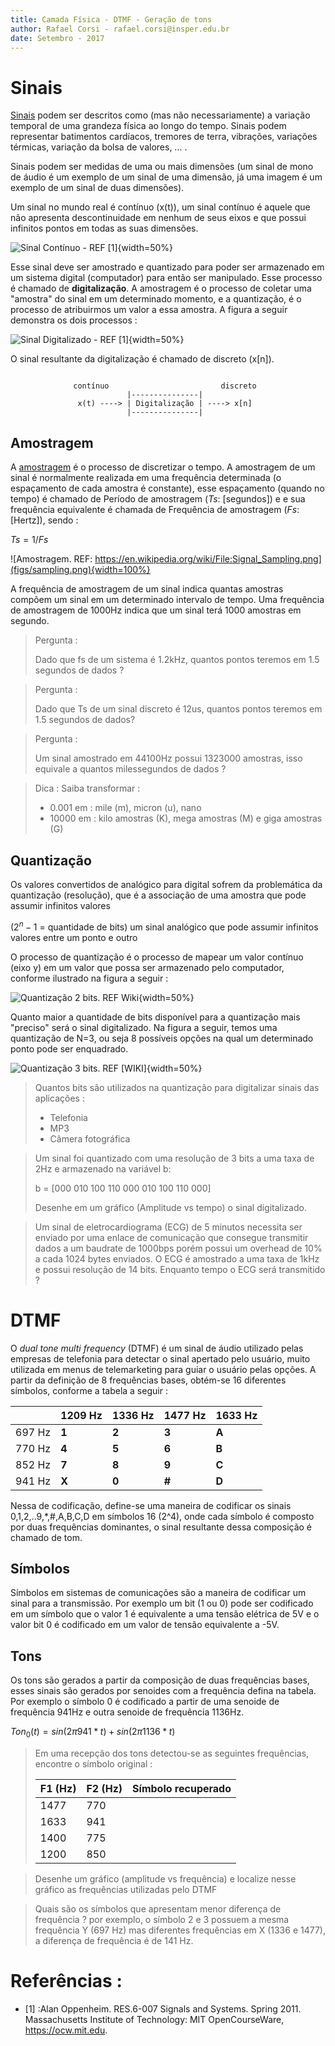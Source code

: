 ```yaml
---
title: Camada Física - DTMF - Geração de tons
author: Rafael Corsi - rafael.corsi@insper.edu.br
date: Setembro - 2017
---
```

 
# Sinais

[Sinais](https://en.wikipedia.org/wiki/Signal) podem ser descritos como (mas não necessariamente) a variação temporal de uma grandeza física ao longo do tempo. Sinais podem representar batimentos cardíacos, tremores de terra, vibrações, variações térmicas, variação da bolsa de valores, ... . 

Sinais podem ser medidas de uma ou mais dimensões (um sinal de mono de áudio é um exemplo de um sinal de uma dimensão, já uma imagem é um exemplo de um sinal de duas dimensões).

Um sinal no mundo real é contínuo (x(t)), um sinal contínuo é aquele que não apresenta descontinuidade em nenhum de seus eixos e que possui infinitos pontos em todas as suas dimensões.

![Sinal Contínuo - REF [1]](figs/signalContinuo.png){width=50%}

Esse sinal deve ser amostrado e quantizado para poder ser armazenado em um sistema digital (computador) para então ser manipulado. Esse processo é chamado de **digitalização**. A amostragem é o processo de coletar uma "amostra" do sinal em um determinado momento, e a quantização, é o processo de atribuirmos um valor a essa amostra. A figura a seguir demonstra os dois processos :

![Sinal Digitalizado - REF [1]](figs/signalDigitalizado.png){width=50%}

O sinal resultante da digitalização é chamado de discreto (x[n]). 

```

              contínuo                         discreto
                          |---------------|
               x(t) ----> | Digitalização | ----> x[n]
                          |---------------|
```

## Amostragem 

A [amostragem](https://en.wikipedia.org/wiki/Sampling_(signal_processing)) é o processo de discretizar o tempo. A amostragem de um sinal é normalmente realizada em uma frequência determinada (o espaçamento de cada amostra é constante), esse espaçamento (quando no tempo) é chamado de Período de amostragem ($Ts$: [segundos]) e e sua frequência equivalente é chamada de Frequência de amostragem ($Fs$: [Hertz]), sendo :

$Ts = 1/Fs$

![Amostragem. REF: https://en.wikipedia.org/wiki/File:Signal_Sampling.png](figs/sampling.png){width=100%}

A frequência de amostragem de um sinal indica quantas amostras compõem um sinal em um determinado intervalo de tempo. Uma frequência de amostragem de 1000Hz indica que um sinal terá 1000 amostras em segundo.

> Pergunta :
> 
> Dado que fs de um sistema é 1.2kHz, quantos pontos teremos em 1.5 segundos de dados ?

> Pergunta :
>
> Dado que Ts de um sinal discreto é 12us, quantos pontos teremos em 1.5 segundos de dados?

> Pergunta :
>
> Um sinal amostrado em 44100Hz possui 1323000 amostras, isso equivale a quantos milessegundos de dados ?

> Dica :
> Saiba transformar :
> - 0.001 em : mile (m), micron (u), nano
> - 10000 em : kilo amostras (K), mega amostras (M) e giga amostras (G)

## Quantização

Os valores convertidos de analógico para digital sofrem da problemática da quantização (resolução), que é a associação de uma amostra que pode assumir infinitos valores 

($2^n-1$ = quantidade de bits) um sinal analógico que pode assumir infinitos valores entre um ponto e outro

O processo de quantização é o processo de mapear um valor contínuo (eixo y) em um valor que possa ser armazenado pelo computador, conforme ilustrado na figura a seguir :

![Quantização 2 bits. REF Wiki](figs/2-bit_resolution_analog_comparison.png){width=50%}

Quanto maior a quantidade de bits disponível para a quantização mais "preciso" será o sinal digitalizado. Na figura a seguir, temos uma quantização de N=3, ou seja 8 possíveis opções na qual um determinado ponto pode ser enquadrado.

![Quantização 3 bits. REF [WIKI]](figs/3-bit_resolution_analog_comparison.png){width=50%}

> Quantos bits são utilizados na quantização para digitalizar sinais das aplicações :
>
> - Telefonia
> - MP3
> - Câmera fotográfica

> Um sinal foi quantizado com uma resolução de 3 bits a uma taxa de 2Hz e armazenado na variável b:
>
> b = [000 010 100 110 000 010 100 110 000]
>
> Desenhe em um gráfico (Amplitude vs tempo) o sinal digitalizado.

> Um sinal de eletrocardiograma (ECG) de 5 minutos necessita ser enviado por uma enlace de comunicação que consegue transmitir dados a um baudrate de 1000bps porém possui um overhead de 10% a cada 1024 bytes enviados. O ECG é amostrado a uma taxa de 1kHz e possui resolução de 14 bits. Enquanto tempo o ECG será transmitido ?

# DTMF

O *dual tone multi frequency* (DTMF) é um sinal de áudio utilizado pelas empresas de telefonia para detectar o sinal apertado pelo usuário, muito utilizada em menus de telemarketing para guiar o usuário pelas opções. A partir da definição de 8 frequências bases, obtém-se 16 diferentes símbolos, conforme a tabela a seguir :

|            | 	1209 Hz | 1336 Hz	 | 1477 Hz	 | 1633 Hz |
|------------|-------------|-------------|-------------|---------|
| 697 Hz	 | **1**       | **2**       | **3**       | **A**   |
| 770 Hz	 | **4**       | **5**       | **6**       | **B**   |
| 852 Hz	 | **7**       | **8**       | **9**       | **C**   |
| 941 Hz	 | **X**       | **0**       | **#**       | **D**   |

Nessa de codificação, define-se uma maneira de codificar os sinais 0,1,2,..9,*,#,A,B,C,D em símbolos 16 (2^4), onde cada símbolo é composto por duas frequências dominantes, o sinal resultante dessa composição é chamado de tom.

## Símbolos

Símbolos em sistemas de comunicações são a maneira de codificar um sinal para a transmissão. Por exemplo um bit (1 ou 0) pode ser codificado em um símbolo que o valor 1 é equivalente a uma tensão elétrica de 5V e o valor bit 0 é codificado em um valor de tensão equivalente a -5V.

## Tons

Os tons são gerados a partir da composição de duas frequências bases, esses sinais são gerados por senoides com a frequência defina na tabela. Por exemplo o símbolo 0 é codificado a partir de uma senoide de frequência 941Hz e outra senoide de frequência 1136Hz.

$Ton_0(t) = sin(2 \pi 941 * t)+sin(2 \pi 1136 * t)$

> Em uma recepção dos tons detectou-se as seguintes frequências, encontre o símbolo original :
> 
> | F1      (Hz) | 	F2 (Hz) | Símbolo recuperado|
> |--------------|-------------|---------|
> |         1477 |         770 |         |
> |         1633 |         941 |         |
> |         1400 |         775 |         |
> |        1200  |         850 |         |
 
> Desenhe um gráfico (amplitude vs frequência) e localize nesse gráfico as frequências utilizadas pelo DTMF

> Quais são os símbolos que apresentam menor diferença de frequência ? por exemplo, o símbolo 2 e 3 possuem a mesma frequência Y (697 Hz) mas diferentes frequências em X (1336 e 1477), a diferença de frequência é de 141 Hz.

# Referências :

- [1] :Alan Oppenheim. RES.6-007 Signals and Systems. Spring 2011. Massachusetts Institute of Technology: MIT OpenCourseWare, https://ocw.mit.edu. 
